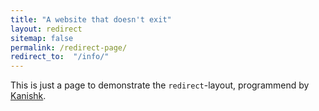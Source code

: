 ```yaml
---
title: "A website that doesn't exit"
layout: redirect
sitemap: false
permalink: /redirect-page/
redirect_to:  "/info/"
---
```

This is just a page to demonstrate the `redirect`-layout, programmend by [Kanishk](http://codingtips.kanishkkunal.in/about/).